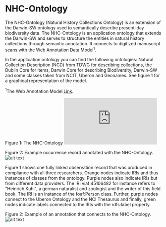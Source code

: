 # NHC-Ontology

The NHC-Ontology (Natural History Collections Ontology) is an extension of the Darwin-SW ontology used to semantically describe present-day biodiversity data. The NHC-Ontology is an application ontology that extends the Darwin-SW and serves to structure the entities in natural history collections through semantic annotation. It connects to digitized manuscript scans with the Web Annotation Data Model<sup>1</sup>.

In the application ontology you can find the following ontologies: Natural Collection Description (NCD) from TDWG for describing collections, the Dublin Core for items, Darwin Core for describing Biodiversity, Darwin-SW and some classes taken from NCIT, Uberon and Geonames. See figure 1 for a graphical representation of the model. 

<sup>1</sup>The Web Annotation Model [Link](https://www.w3.org/TR/annotation-model/).

Figure 1: The NHC-Ontology
![alt text](https://github.com/lisestork/NHC-Ontology/tree/master/Images/secondOccurrenceModel.pdf)

Figure 2: Example occurrence record annotated with the NHC-Ontology. 
![alt text](https://github.com/lisestork/NHC-Ontology/tree/master/Images/example_occurrence.png)

Figure 1 shows one fully linked observation record that was produced in compliance with all three researchers. Orange nodes indicate IRIs and thus instances of classes from the ontology. Purple nodes also indicate IRIs but from different data providers. The IRI viaf:45106482 for instance refers to "Heinrich Kuhl", a german naturalist and zoologist and the writer of this field book. The IRI is an instance of the foaf:Person class. Further, purple nodes connect to the Uberon Ontology and the NCI Thesaurus and finally, green nodes indicate labels connected to the IRIs with the rdfs:label property. 

Figure 2: Example of an annotation that connects to the NHC-Ontology. 
![alt text](https://github.com/lisestork/NHC-Ontology/tree/master/Images/AnnotationExample.png)

